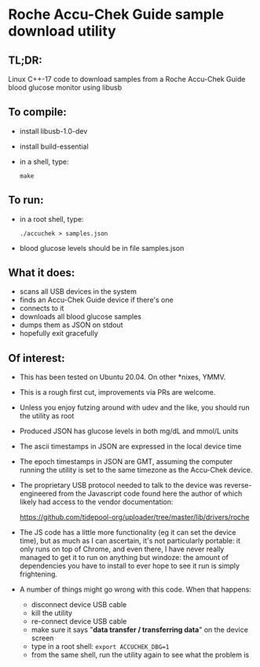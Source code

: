 # Roche Accu-Chek Guide sample download utility

## **TL;DR:**

Linux C++-17 code to download samples from a Roche Accu-Chek Guide
blood glucose monitor using libusb

## **To compile:**

+ install libusb-1.0-dev
+ install build-essential
+ in a shell, type:

    `make`

## **To run:**

+ in a root shell, type:

    `./accuchek > samples.json`

+ blood glucose levels should be in file samples.json

## **What it does:**

+ scans all USB devices in the system
+ finds an Accu-Chek Guide device if there's one
+ connects to it
+ downloads all blood glucose samples
+ dumps them as JSON on stdout
+ hopefully exit gracefully

## **Of interest:**

+ This has been tested on Ubuntu 20.04. On other *nixes, YMMV.

+ This is a rough first cut, improvements via PRs are welcome.

+ Unless you enjoy futzing around with udev and the like, you
  should run the utility as root

+ Produced JSON has glucose levels in both mg/dL and mmol/L units

+ The ascii timestamps in JSON are expressed in the local device time

+ The epoch timestamps in JSON are GMT, assuming the computer running
  the utility is set to the same timezone as the Accu-Chek device.

+ The proprietary USB protocol needed to talk to the device was
  reverse-engineered from the Javascript code found here the author
  of which likely had access to the vendor documentation:

    https://github.com/tidepool-org/uploader/tree/master/lib/drivers/roche

+ The JS code has a little more functionality (eg it can set the device
  time), but as much as I can ascertain, it's not particularly portable:
  it only runs on top of Chrome, and even there, I have never really
  managed to get it to run on anything but windoze: the amount of dependencies
  you have to install to ever hope to see it run is simply frightening.

+ A number of things might go wrong with this code. When that happens:

    + disconnect device USB cable
    + kill the utility
    + re-connect device USB cable
    + make sure it says "**data transfer / transferring data**" on the device screen
    + type in a root shell: `export ACCUCHEK_DBG=1`
    + from the same shell, run the utility again to see what the problem is

